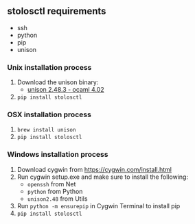 ## stolosctl requirements
- ssh
- python
- pip
- unison

### Unix installation process
1. Download the unison binary:
    - [unison 2.48.3 - ocaml 4.02](https://cf979153cd14525475d4-f860d1dda29fa1b9bcbf643d12472ae9.ssl.cf1.rackcdn.com/unison/unison-2.48.3-4.02)
2. `pip install stolosctl`

### OSX installation process
1. `brew install unison`
2. `pip install stolosctl`

### Windows installation process
1. Download cygwin from https://cygwin.com/install.html
2. Run cygwin setup.exe and make sure to install the following:
    - `openssh` from Net
    - `python` from Python
    - `unison2.48` from Utils
3. Run `python -m ensurepip` in Cygwin Terminal to install pip
4. `pip install stolosctl`

